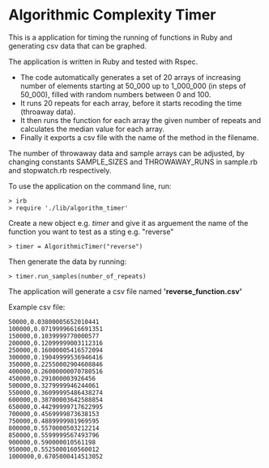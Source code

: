 # Algorithmic Complexity Timer

This is a application for timing the running of functions in Ruby and generating csv data that can be graphed.

The application is written in Ruby and tested with Rspec.

- The code automatically generates a set of 20 arrays of increasing number of elements starting at 50_000 up to 1_000_000 (in steps of 50_000), filled with random numbers between 0 and 100.
- It runs 20 repeats for each array, before it starts recoding the time (throaway data).
- It then runs the function for each array the given number of repeats and calculates the median value for each array.
- Finally it exports a csv file with the name of the method in the filename.

The number of throwaway data and sample arrays can be adjusted, by changing constants SAMPLE_SIZES and THROWAWAY_RUNS in sample.rb and stopwatch.rb respectively.  

To use the application on the command line, run:
```
> irb
> require './lib/algorithm_timer'
```
Create a new object e.g. *timer* and give it as arguement the name of the function you want to test as a sting e.g. "reverse"

`> timer = AlgorithmicTimer("reverse")`

Then generate the data by running:

`> timer.run_samples(number_of_repeats)`

The application will generate a csv file named **'reverse_function.csv'**

Example csv file:
```
50000,0.03800005652010441
100000,0.07199996616691351
150000,0.1039999770000577
200000,0.12099999003112316
250000,0.16000005416572094
300000,0.19049999536946416
350000,0.22550002904608846
400000,0.26000000070780516
450000,0.291000003926456
500000,0.3279999946244061
550000,0.36099995486438274
600000,0.38700003642588854
650000,0.44299999717622995
700000,0.4569999873638153
750000,0.4889999981969595
800000,0.5570000503212214
850000,0.5599999567493796
900000,0.590000010561198
950000,0.5525000160560012
1000000,0.6705000414513052
```
